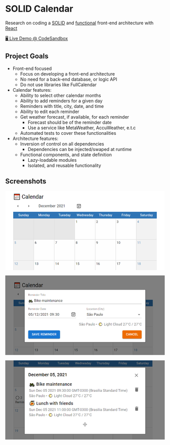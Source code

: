 # SOLID Calendar

Research on coding a [SOLID][solid] and [functional][functional] front-end architecture with [React][react]

[🖥️ Live Demo @ CodeSandbox][live_demo]

## Project Goals

- Front-end focused
  - Focus on developing a front-end architecture
  - No need for a back-end database, or logic API
  - Do not use libraries like FullCalendar
- Calendar features:
  - Ability to select other calendar months
  - Ability to add reminders for a given day
  - Reminders with title, city, date, and time
  - Ability to edit each reminder
  - Get weather forecast, if available, for each reminder
    - Forecast should be of the reminder date
    - Use a service like MetaWeather, AccuWeather, e.t.c
  - Automated tests to cover these functionalities
- Architecture features:
  - Inversion of control on all dependencies
    - Dependencies can be injected/swaped at runtime
  - Functional components, and state definition
    - Lazy-loadable modules
    - Isolated, and reusable functionality

## Screenshots

![calendar screenshot](./public/images/calendar-view.png)

![calendar screenshot](./public/images/reminder-editor.png)

![calendar screenshot](./public/images/reminder-list.png)


[solid]: https://en.wikipedia.org/wiki/SOLID

[functional]: https://en.wikipedia.org/wiki/Functional_programming

[react]: https://reactjs.org/

[live_demo]: https://4fr7s.sse.codesandbox.io/